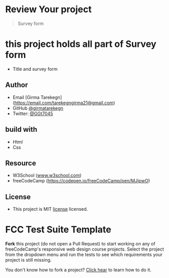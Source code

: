 # Review Your project
> Survey form
# this project holds all part of Survey form
- Title and survey form

## Author 
- Email [Girma Tarekegn] (https://email.com/tarekegngirma21@gmail.com)
- GitHub [@girmatarekegn](https://github.com/girma336)
- Twitter: [@GGt7045](https://twitter.com/GGt7045)

## build with 
- Html
- Css

## Resource
- W3School (www.w3school.com)
- freeCodeCamp (https://codepen.io/freeCodeCamp/pen/MJjpwO)
## License
- This project is MIT [license](./license.txt) licensed.


# FCC Test Suite Template

**Fork** this project (do not open a Pull Request) to start working on any of freeCodeCamp's responsive web design course projects. Select the project from the dropdown menu and run the tests to see which requirements your project is still missing.

You don't know how to fork a project? [Click hear](https://help.github.com/articles/fork-a-repo/) to learn how to do it.